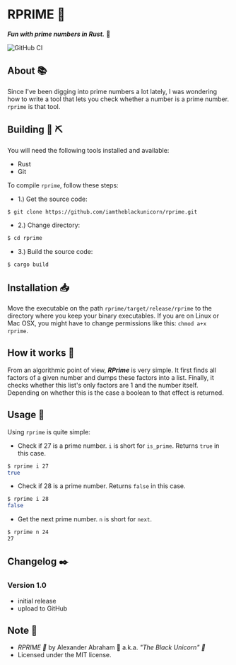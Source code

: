# RPRIME :abacus:

***Fun with prime numbers in Rust.*** :abacus:

![GitHub CI](https://github.com/iamtheblackunicorn/rprime/actions/workflows/rust.yml/badge.svg)

## About :books:

Since I've been digging into prime numbers a lot lately, I was wondering how to write a tool that lets you check whether a number is a prime number. `rprime` is that tool.

## Building :hammer: :pick:

You will need the following tools installed and available:

- Rust
- Git

To compile `rprime`, follow these steps:

- 1.) Get the source code:
```bash
$ git clone https://github.com/iamtheblackunicorn/rprime.git
```
- 2.) Change directory:
```bash
$ cd rprime
```
- 3.) Build the source code:
```bash
$ cargo build
```

## Installation :inbox_tray:

Move the executable on the path `rprime/target/release/rprime` to the directory where you keep your binary executables. If you are on Linux or Mac OSX, you might have to change permissions like this: `chmod a+x rprime`.

## How it works :abacus:

From an algorithmic point of view, ***RPrime*** is very simple. It first finds all factors of a given number and dumps these factors into a list. Finally, it checks whether this list's only factors are 1 and the number itself. Depending on whether this is the case a boolean to that effect is returned.

## Usage :book:

Using `rprime` is quite simple:
- Check if 27 is a prime number. `i` is short for `is_prime`. Returns `true` in this case.
```bash
$ rprime i 27
true
```
- Check if 28 is a prime number. Returns `false` in this case.
```bash
$ rprime i 28
false
```
- Get the next prime number. `n` is short for `next`.
```bash
$ rprime n 24
27
```

## Changelog :black_nib:

### Version 1.0

- initial release
- upload to GitHub

## Note :scroll:

- *RPRIME :abacus:* by Alexander Abraham :black_heart: a.k.a. *"The Black Unicorn" :unicorn:*
- Licensed under the MIT license.
